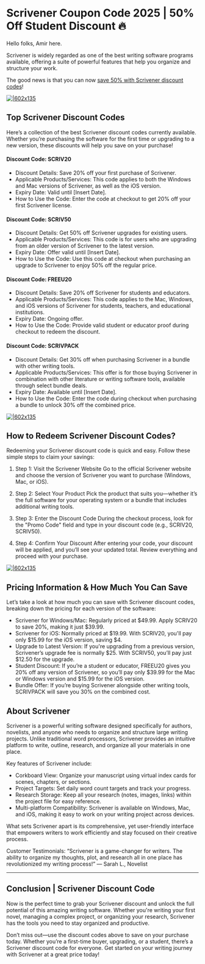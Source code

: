# Scrivener Coupon Code 2025 | 50% Off Student Discount 🔥

Hello folks, Amir here.

Scrivener is widely regarded as one of the best writing software programs available, offering a suite of powerful features that help you organize and structure your work.

The good news is that you can now [save 50% with Scrivener discount codes](https://www.literatureandlatte.com/scrivener-affiliate.html?fpr=shadow)!

[![|602x135](https://lh7-rt.googleusercontent.com/docsz/AD_4nXdUKLGfPzKl1FNxifSE8j0wncu0KwWkFOOJ0eztWAVEQ4T9j6J_Ef0In69eYPkcEjYw6o6QPcqJsYB4DbpUNR5ZFFHhoTZGZfEXCCfhzeYjZQCVS-Q5B_IcsjvB8PMk3VqwNRgyRA?key=NW2BH_1Tv3glpYVTPjzHYx-Q)](https://www.literatureandlatte.com/scrivener-affiliate.html?fpr=shadow)

## Top Scrivener Discount Codes

Here’s a collection of the best Scrivener discount codes currently available. Whether you’re purchasing the software for the first time or upgrading to a new version, these discounts will help you save on your purchase!

#### Discount Code: SCRIV20

* Discount Details: Save 20% off your first purchase of Scrivener.
* Applicable Products/Services: This code applies to both the Windows and Mac versions of Scrivener, as well as the iOS version.
* Expiry Date: Valid until [Insert Date].
* How to Use the Code: Enter the code at checkout to get 20% off your first Scrivener license.

#### Discount Code: SCRIV50

* Discount Details: Get 50% off Scrivener upgrades for existing users.
* Applicable Products/Services: This code is for users who are upgrading from an older version of Scrivener to the latest version.
* Expiry Date: Offer valid until [Insert Date].
* How to Use the Code: Use this code at checkout when purchasing an upgrade to Scrivener to enjoy 50% off the regular price.

#### Discount Code: FREEU20

* Discount Details: Save 20% off Scrivener for students and educators.
* Applicable Products/Services: This code applies to the Mac, Windows, and iOS versions of Scrivener for students, teachers, and educational institutions.
* Expiry Date: Ongoing offer.
* How to Use the Code: Provide valid student or educator proof during checkout to redeem the discount.

#### Discount Code: SCRIVPACK

* Discount Details: Get 30% off when purchasing Scrivener in a bundle with other writing tools.
* Applicable Products/Services: This offer is for those buying Scrivener in combination with other literature or writing software tools, available through select bundle deals.
* Expiry Date: Available until [Insert Date].
* How to Use the Code: Enter the code during checkout when purchasing a bundle to unlock 30% off the combined price.

[![|602x135](https://lh7-rt.googleusercontent.com/docsz/AD_4nXdUKLGfPzKl1FNxifSE8j0wncu0KwWkFOOJ0eztWAVEQ4T9j6J_Ef0In69eYPkcEjYw6o6QPcqJsYB4DbpUNR5ZFFHhoTZGZfEXCCfhzeYjZQCVS-Q5B_IcsjvB8PMk3VqwNRgyRA?key=NW2BH_1Tv3glpYVTPjzHYx-Q)](https://www.literatureandlatte.com/scrivener-affiliate.html?fpr=shadow)

## How to Redeem Scrivener Discount Codes?

Redeeming your Scrivener discount code is quick and easy. Follow these simple steps to claim your savings:

1. Step 1: Visit the Scrivener Website
Go to the official Scrivener website and choose the version of Scrivener you want to purchase (Windows, Mac, or iOS).

2. Step 2: Select Your Product
Pick the product that suits you—whether it’s the full software for your operating system or a bundle that includes additional writing tools.

3. Step 3: Enter the Discount Code
During the checkout process, look for the "Promo Code" field and type in your discount code (e.g., SCRIV20, SCRIV50).

4. Step 4: Confirm Your Discount
After entering your code, your discount will be applied, and you’ll see your updated total. Review everything and proceed with your purchase.

[![|602x135](https://lh7-rt.googleusercontent.com/docsz/AD_4nXdUKLGfPzKl1FNxifSE8j0wncu0KwWkFOOJ0eztWAVEQ4T9j6J_Ef0In69eYPkcEjYw6o6QPcqJsYB4DbpUNR5ZFFHhoTZGZfEXCCfhzeYjZQCVS-Q5B_IcsjvB8PMk3VqwNRgyRA?key=NW2BH_1Tv3glpYVTPjzHYx-Q)](https://www.literatureandlatte.com/scrivener-affiliate.html?fpr=shadow)

## Pricing Information & How Much You Can Save

Let’s take a look at how much you can save with Scrivener discount codes, breaking down the pricing for each version of the software:

* Scrivener for Windows/Mac: Regularly priced at $49.99. Apply SCRIV20 to save 20%, making it just $39.99.
* Scrivener for iOS: Normally priced at $19.99. With SCRIV20, you'll pay only $15.99 for the iOS version, saving $4.
* Upgrade to Latest Version: If you're upgrading from a previous version, Scrivener’s upgrade fee is normally $25. With SCRIV50, you’ll pay just $12.50 for the upgrade.
* Student Discount: If you’re a student or educator, FREEU20 gives you 20% off any version of Scrivener, so you’ll pay only $39.99 for the Mac or Windows version and $15.99 for the iOS version.
* Bundle Offer: If you’re buying Scrivener alongside other writing tools, SCRIVPACK will save you 30% on the combined cost.

## About Scrivener

Scrivener is a powerful writing software designed specifically for authors, novelists, and anyone who needs to organize and structure large writing projects. Unlike traditional word processors, Scrivener provides an intuitive platform to write, outline, research, and organize all your materials in one place.

Key features of Scrivener include:

* Corkboard View: Organize your manuscript using virtual index cards for scenes, chapters, or sections.
* Project Targets: Set daily word count targets and track your progress.
* Research Storage: Keep all your research (notes, images, links) within the project file for easy reference.
* Multi-platform Compatibility: Scrivener is available on Windows, Mac, and iOS, making it easy to work on your writing project across devices.

What sets Scrivener apart is its comprehensive, yet user-friendly interface that empowers writers to work efficiently and stay focused on their creative process.

Customer Testimonials:
“Scrivener is a game-changer for writers. The ability to organize my thoughts, plot, and research all in one place has revolutionized my writing process!” — Sarah L., Novelist

---

## Conclusion | Scrivener Discount Code

Now is the perfect time to grab your Scrivener discount and unlock the full potential of this amazing writing software. Whether you're writing your first novel, managing a complex project, or organizing your research, Scrivener has the tools you need to stay organized and productive.

Don’t miss out—use the discount codes above to save on your purchase today. Whether you’re a first-time buyer, upgrading, or a student, there’s a Scrivener discount code for everyone. Get started on your writing journey with Scrivener at a great price today!
